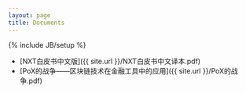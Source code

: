 ```yaml
---
layout: page
title: Documents
---
```

{% include JB/setup %}

* [NXT白皮书中文版]({{ site.url }}/NXT白皮书中文译本.pdf)
* [PoX的战争——区块链技术在金融工具中的应用]({{ site.url }}/PoX的战争.pdf)
